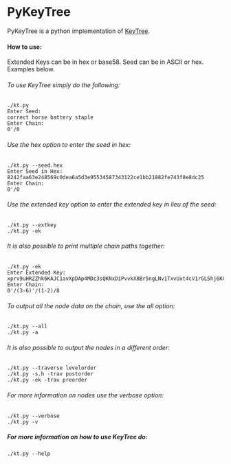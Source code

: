 PyKeyTree
===========

PyKeyTree is a python implementation of [KeyTree](https://github.com/stequald/KeyTree).

#### How to use:

Extended Keys can be in hex or base58. Seed can be in ASCII or hex. Examples below.

###### To use KeyTree simply do the following:
    ./kt.py
    Enter Seed:
    correct horse battery staple
    Enter Chain:
    0'/0

###### Use the hex option to enter the seed in hex:
    ./kt.py --seed.hex 
    Enter Seed in Hex:
    8242faa63e248569c0dea6a5d3e95534587343122ce1bb21882fe743f8e8dc25
    Enter Chain:
    0'/0
  
###### Use the extended key option to enter the extended key in lieu of the seed:
    ./kt.py --extkey 
    ./kt.py -ek 

###### It is also possible to print multiple chain paths together:
    ./kt.py -ek
    Enter Extended Key:
    xprv9uHRZZhk6KAJC1avXpDAp4MDc3sQKNxDiPvvkX8Br5ngLNv1TxvUxt4cV1rGL5hj6KCesnDYUhd7oWgT11eZG7XnxHrnYeSvkzY7d2bhkJ7
    Enter Chain:
    0'/(3-6)'/(1-2)/8

###### To output all the node data on the chain, use the all option:
    ./kt.py --all
    ./kt.py -a

###### It is also possible to output the nodes in a different order:
    ./kt.py --traverse levelorder
    ./kt.py -s.h -trav postorder
    ./kt.py -ek -trav preorder

###### For more information on nodes use the verbose option:
    ./kt.py --verbose
    ./kt.py -v

##### For more information on how to use KeyTree do:
    ./kt.py --help